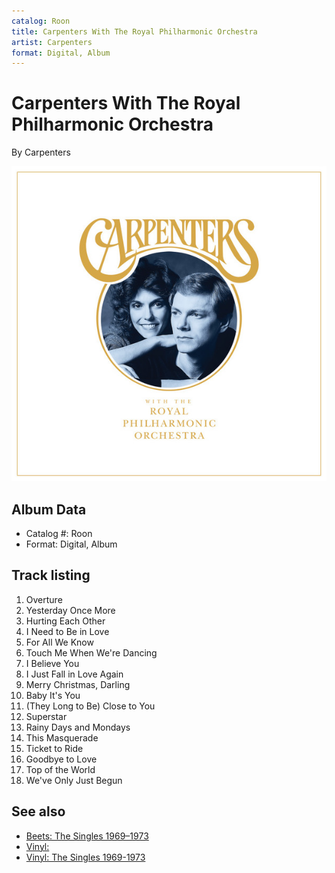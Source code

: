 ```yaml
---
catalog: Roon
title: Carpenters With The Royal Philharmonic Orchestra
artist: Carpenters
format: Digital, Album
---
```


# Carpenters With The Royal Philharmonic Orchestra

By Carpenters

![](../../assets/albumcovers/Carpenters-Carpenters_With_The_Royal_Philharmonic_Orchestra.png)

## Album Data

- Catalog #: Roon
- Format: Digital, Album


## Track listing


1. Overture
2. Yesterday Once More
3. Hurting Each Other
4. I Need to Be in Love
5. For All We Know
6. Touch Me When We're Dancing
7. I Believe You
8. I Just Fall in Love Again
9. Merry Christmas, Darling
10. Baby It's You
11. (They Long to Be) Close to You
12. Superstar
13. Rainy Days and Mondays
14. This Masquerade
15. Ticket to Ride
16. Goodbye to Love
17. Top of the World
18. We've Only Just Begun


## See also

- [Beets: The Singles 1969–1973](../../Beets/Carpenters/The_Singles_1969–1973.md)
- [Vinyl: ](../../Vinyl/Carpenters/Carpenters.md)
- [Vinyl: The Singles 1969-1973](../../Vinyl/Carpenters/The_Singles_1969-1973.md)
